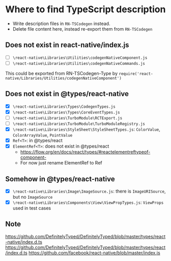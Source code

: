 # Where to find TypeScript description

- Write description files in `RN-TSCodegen` instead.
- Delete file content here, instead re-export them from `RN-TSCodegen`

## Does not exist in react-native/index.js

- [ ] `\react-native\Libraries\Utilities\codegenNativeComponent.js`
- [ ] `\react-native\Libraries\Utilities\codegenNativeCommands.js`

This could be exported from RN-TSCodegen-Type by `require('react-native/Libraries/Utilities/codegenNativeComponent')`

## Does not exist in @types/react-native

- [x] `\react-native\Libraries\Types\CodegenTypes.js`
- [x] `\react-native\Libraries\Types\CoreEventTypes.js`
- [ ] `\react-native\Libraries\TurboModule\RCTExport.js`
- [ ] `\react-native\Libraries\TurboModule\TurboModuleRegistry.js`
- [x] `\react-native\Libraries\StyleSheet\StyleSheetTypes.js`: `ColorValue`, `ColorArrayValue`, `PointValue`
- [x] `Ref<T>`: in @types/react
- [x] `ElementRef<T>`: does not exist in @types/react
  - https://flow.org/en/docs/react/types/#reactelementreftypeof-component-
  - For now just rename ElementRef to Ref

## Somehow in @types/react-native

- [x] `\react-native\Libraries\Image\ImageSource.js`: there is `ImageURISource`, but no `ImageSource`
- [x] `\react-native\Libraries\Components\View\ViewPropTypes.js`: `ViewProps` used in test cases

## Note

https://github.com/DefinitelyTyped/DefinitelyTyped/blob/master/types/react-native/index.d.ts
https://github.com/DefinitelyTyped/DefinitelyTyped/blob/master/types/react/index.d.ts
https://github.com/facebook/react-native/blob/master/index.js
